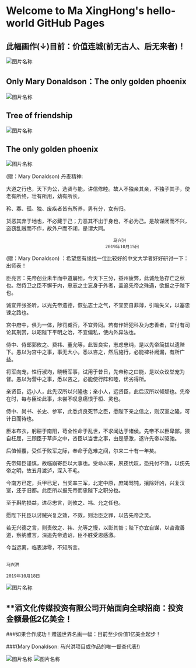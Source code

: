 # Welcome to Ma XingHong's hello-world GitHub Pages

## 此幅画作(↓)目前：价值连城(前无古人、后无来者)！
![图片名称](https://raw.githubusercontent.com/maxinghong/maxinghong.github.io/master/Mary%20Donaldson2.jpg) 

## Only Mary Donaldson：The only golden phoenix

![图片名称](https://raw.githubusercontent.com/maxinghong/maxinghong.github.io/master/Mary%20Donaldson1.jpg) 

## Tree of friendship

![图片名称](https://raw.githubusercontent.com/maxinghong/maxinghong.github.io/master/Mary%20Donaldson3.jpg)

## The only golden phoenix
![图片名称](https://raw.githubusercontent.com/maxinghong/maxinghong.github.io/master/Tree%20of%20friendship.jpg)

(赠：Mary Donaldson) 丹麦精神:

大道之行也，天下为公，选贤与能，讲信修睦。故人不独亲其亲，不独子其子，使老有所终，壮有所用，幼有所长，

矜、寡、孤、独、废疾者皆有所养，男有分，女有归。

货恶其弃于地也，不必藏于己；力恶其不出于身也，不必为己。是故谋闭而不兴，盗窃乱贼而不作，故外户而不闭，是谓大同。


                                             马兴洪
                                          2019年10月15日

(赠：Mary Donaldson) ：希望您有缘找一位比较好的中文大学者好好研讨一下：出师表！

臣亮言：先帝创业未半而中道崩殂，今天下三分，益州疲弊，此诚危急存亡之秋也。然侍卫之臣不懈于内，忠志之士忘身于外者，盖追先帝之殊遇，欲报之于陛下也。

诚宜开张圣听，以光先帝遗德，恢弘志士之气，不宜妄自菲薄，引喻失义，以塞忠谏之路也。

宫中府中，俱为一体，陟罚臧否，不宜异同。若有作奸犯科及为忠善者，宜付有司论其刑赏，以昭陛下平明之治，不宜偏私，使内外异法也。

侍中、侍郎郭攸之、费祎、董允等，此皆良实，志虑忠纯，是以先帝简拔以遗陛下。愚以为宫中之事，事无大小，悉以咨之，然后施行，必能裨补阙漏，有所广益。

将军向宠，性行淑均，晓畅军事，试用于昔日，先帝称之曰能，是以众议举宠为督。愚以为营中之事，悉以咨之，必能使行阵和睦，优劣得所。

亲贤臣，远小人，此先汉所以兴隆也；亲小人，远贤臣，此后汉所以倾颓也。先帝在时，每与臣论此事，未尝不叹息痛恨于桓、灵也。

侍中、尚书、长史、参军，此悉贞良死节之臣，愿陛下亲之信之，则汉室之隆，可计日而待也。

臣本布衣，躬耕于南阳，苟全性命于乱世，不求闻达于诸侯。先帝不以臣卑鄙，猥自枉屈，三顾臣于草庐之中，咨臣以当世之事，由是感激，遂许先帝以驱驰。

后值倾覆，受任于败军之际，奉命于危难之间，尔来二十有一年矣。

先帝知臣谨慎，故临崩寄臣以大事也。受命以来，夙夜忧叹，恐托付不效，以伤先帝之明，故五月渡泸，深入不毛。

今南方已定，兵甲已足，当奖率三军，北定中原，庶竭驽钝，攘除奸凶，兴复汉室，还于旧都。此臣所以报先帝而忠陛下之职分也。

至于斟酌损益，进尽忠言，则攸之、祎、允之任也。

愿陛下托臣以讨贼兴复之效，不效，则治臣之罪，以告先帝之灵。

若无兴德之言，则责攸之、祎、允等之慢，以彰其咎；陛下亦宜自谋，以咨诹善道，察纳雅言，深追先帝遗诏，臣不胜受恩感激。

今当远离，临表涕零，不知所言。

                                                                                        马兴洪
                                                                                     2019年10月18日
                                                                                            
![图片名称](https://raw.githubusercontent.com/maxinghong/maxinghong.github.io/master/Mary%20Donaldson.jpg)

## **酒文化传媒投资有限公司开始面向全球招商：投资金额最低2亿美金！

###如果合作成功！赠送世界名画一幅：目前至少价值1亿美金起步！

###(Mary Donaldson: 马兴洪项目或作品的唯一督查代表!)

![图片名称](https://raw.githubusercontent.com/maxinghong/maxinghong.github.io/master/bar.jpg)
![图片名称](https://raw.githubusercontent.com/maxinghong/maxinghong.github.io/master/investor.jpg)
